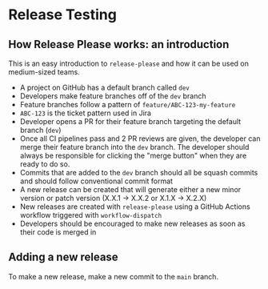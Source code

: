 # Release Testing

## How Release Please works: an introduction

This is an easy introduction to `release-please` and how it can be used on medium-sized teams.

- A project on GitHub has a default branch called `dev`
- Developers make feature branches off of the `dev` branch
- Feature branches follow a pattern of `feature/ABC-123-my-feature`
- `ABC-123` is the ticket pattern used in Jira
- Developer opens a PR for their feature branch targeting the default branch (`dev`)
- Once all CI pipelines pass and 2 PR reviews are given, the developer can merge their feature branch into the `dev` branch. The developer should always be responsible for clicking the "merge button" when they are ready to do so.
- Commits that are added to the `dev` branch should all be squash commits and should follow conventional commit format
- A new release can be created that will generate either a new minor version or patch version (X.X.1 -> X.X.2 or X.1.X -> X.2.X)
- New releases are created with `release-please` using a GitHub Actions workflow triggered with `workflow-dispatch`
- Developers should be encouraged to make new releases as soon as their code is merged in

## Adding a new release

To make a new release, make a new commit to the `main` branch.